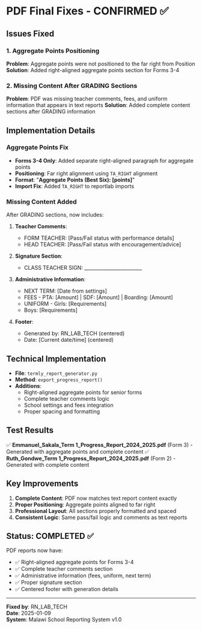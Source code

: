 # PDF Final Fixes - CONFIRMED ✅

## Issues Fixed

### 1. Aggregate Points Positioning
**Problem**: Aggregate points were not positioned to the far right from Position
**Solution**: Added right-aligned aggregate points section for Forms 3-4

### 2. Missing Content After GRADING Sections
**Problem**: PDF was missing teacher comments, fees, and uniform information that appears in text reports
**Solution**: Added complete content sections after GRADING information

## Implementation Details

### Aggregate Points Fix
- **Forms 3-4 Only**: Added separate right-aligned paragraph for aggregate points
- **Positioning**: Far right alignment using `TA_RIGHT` alignment
- **Format**: "**Aggregate Points (Best Six): [points]**"
- **Import Fix**: Added `TA_RIGHT` to reportlab imports

### Missing Content Added
After GRADING sections, now includes:

1. **Teacher Comments**:
   - FORM TEACHER: [Pass/Fail status with performance details]
   - HEAD TEACHER: [Pass/Fail status with encouragement/advice]

2. **Signature Section**:
   - CLASS TEACHER SIGN: ________________________

3. **Administrative Information**:
   - NEXT TERM: [Date from settings]
   - FEES - PTA: [Amount] | SDF: [Amount] | Boarding: [Amount]
   - UNIFORM - Girls: [Requirements]
   - Boys: [Requirements]

4. **Footer**:
   - Generated by: RN_LAB_TECH (centered)
   - Date: [Current date/time] (centered)

## Technical Implementation
- **File**: `termly_report_generator.py`
- **Method**: `export_progress_report()`
- **Additions**: 
  - Right-aligned aggregate points for senior forms
  - Complete teacher comments logic
  - School settings and fees integration
  - Proper spacing and formatting

## Test Results
✅ **Emmanuel_Sakala_Term 1_Progress_Report_2024_2025.pdf** (Form 3) - Generated with aggregate points and complete content
✅ **Ruth_Gondwe_Term 1_Progress_Report_2024_2025.pdf** (Form 2) - Generated with complete content

## Key Improvements
1. **Complete Content**: PDF now matches text report content exactly
2. **Proper Positioning**: Aggregate points aligned to far right
3. **Professional Layout**: All sections properly formatted and spaced
4. **Consistent Logic**: Same pass/fail logic and comments as text reports

## Status: COMPLETED ✅
PDF reports now have:
- ✅ Right-aligned aggregate points for Forms 3-4
- ✅ Complete teacher comments section
- ✅ Administrative information (fees, uniform, next term)
- ✅ Proper signature section
- ✅ Centered footer with generation details

---
**Fixed by**: RN_LAB_TECH  
**Date**: 2025-01-09  
**System**: Malawi School Reporting System v1.0